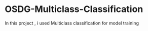 # OSDG-Multiclass-Classification
In this project , i used Multiclass classification for model training
